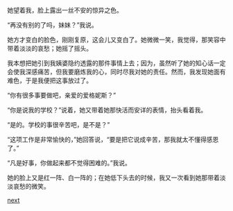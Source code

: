 
她望着我，脸上露出一丝不安的惊异之色。

“再没有别的了吗，妹妹？”我说。

她方才变白的脸色，刚刚复原，这会儿又变白了。她微微一笑，我觉得，那笑容中带着淡淡的哀愁；她摇了摇头。

我本想把她引到我姨婆隐约透露的那件事情上去；因为，虽然听了她的知心话一定会使我深感痛苦，但我要磨炼我的心，同时尽我对她的责任。然而，我发现她面有难色，于是我便把这事放过了。

“你有很多事要做吧，亲爱的爱格妮斯？”

“你是说我的学校？”说着，她又带着她那快活而安详的表情，抬头看着我。

“是的。学校的事很辛苦吧，是不是？”

“这项工作是非常愉快的，”她回答说，“要是把它说成辛苦，那我就太不懂得感恩了。”

“凡是好事，你做起来都不觉得困难的。”我说。

她的脸上又是红一阵、白一阵的；在她低下头去的时候，我又一次看到她那带着淡淡哀愁的微笑。

[next](page743.md)